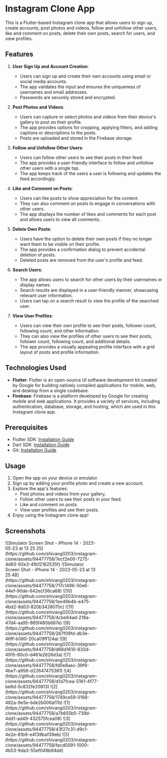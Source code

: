 # Instagram Clone App

This is a Flutter-based Instagram clone app that allows users to sign up, create accounts, post photos and videos, follow and unfollow other users, like and comment on posts, delete their own posts, search for users, and view profiles.

## Features

1. **User Sign Up and Account Creation**:
   - Users can sign up and create their own accounts using email or social media accounts.
   - The app validates the input and ensures the uniqueness of usernames and email addresses.
   - Passwords are securely stored and encrypted.

2. **Post Photos and Videos**:
   - Users can capture or select photos and videos from their device's gallery to post on their profile.
   - The app provides options for cropping, applying filters, and adding captions or descriptions to the posts.
   - Posts are uploaded and stored in the Firebase storage.

3. **Follow and Unfollow Other Users**:
   - Users can follow other users to see their posts in their feed.
   - The app provides a user-friendly interface to follow and unfollow other users with a single tap.
   - The app keeps track of the users a user is following and updates the feed accordingly.

4. **Like and Comment on Posts**:
   - Users can like posts to show appreciation for the content.
   - They can also comment on posts to engage in conversations with other users.
   - The app displays the number of likes and comments for each post and allows users to view all comments.

5. **Delete Own Posts**:
   - Users have the option to delete their own posts if they no longer want them to be visible on their profile.
   - The app provides a confirmation dialog to prevent accidental deletion of posts.
   - Deleted posts are removed from the user's profile and feed.

6. **Search Users**:
   - The app allows users to search for other users by their usernames or display names.
   - Search results are displayed in a user-friendly manner, showcasing relevant user information.
   - Users can tap on a search result to view the profile of the searched user.

7. **View User Profiles**:
   - Users can view their own profile to see their posts, follower count, following count, and other information.
   - They can also view the profiles of other users to see their posts, follower count, following count, and additional details.
   - The app provides a visually appealing profile interface with a grid layout of posts and profile information.

## Technologies Used

- **Flutter**: Flutter is an open-source UI software development kit created by Google for building natively compiled applications for mobile, web, and desktop from a single codebase.
- **Firebase**: Firebase is a platform developed by Google for creating mobile and web applications. It provides a variety of services, including authentication, database, storage, and hosting, which are used in this Instagram clone app.

## Prerequisites
- Flutter SDK: [Installation Guide](https://flutter.dev/docs/get-started/install)
- Dart SDK: [Installation Guide](https://dart.dev/get-dart)
- Git: [Installation Guide](https://git-scm.com/book/en/v2/Getting-Started-Installing-Git)

## Usage
1. Open the app on your device or emulator.
2. Sign up by adding your profile photo and create a new account.
3. Explore the app's features:
    - Post photos and videos from your gallery.
    - Follow other users to see their posts in your feed.
    - Like and comment on posts.
    - View user profiles and see their posts.
4. Enjoy using the Instagram clone app!
## Screenshots 
<div style="width: 60%; height: 60%">
![Simulator Screen Shot - iPhone 14 - 2023-05-23 at 13 25 25](https://github.com/shivang0203/instagram-clone/assets/94477758/7ecf2e00-7275-4d93-92e3-4fb12162535f)
![Simulator Screen Shot - iPhone 14 - 2023-05-23 at 13 25 48](https://github.com/shivang0203/instagram-clone/assets/94477758/717c1496-50e6-44ef-90de-642ecf36ca68)
![10](https://github.com/shivang0203/instagram-clone/assets/94477758/1ee46b4b-e475-4bd2-8d03-820b3428070c)
![11](https://github.com/shivang0203/instagram-clone/assets/94477758/4cbe64ad-218a-47d4-aa95-865f480b687e)
![8](https://github.com/shivang0203/instagram-clone/assets/94477758/267f09fd-db3e-46ff-b080-20ca09ff124a)
![9](https://github.com/shivang0203/instagram-clone/assets/94477758/d66d1610-833d-4915-80c0-d461e2828d3a)
![7](https://github.com/shivang0203/instagram-clone/assets/94477758/fd0e8aec-39f9-4be7-a958-d22647475381)
![4](https://github.com/shivang0203/instagram-clone/assets/94477758/d1d7fcea-5161-4f77-be6d-5c832fe20813)
![2](https://github.com/shivang0203/instagram-clone/assets/94477758/1749ce59-0188-482a-9e5e-bde2b006af7b)
![1](https://github.com/shivang0203/instagram-clone/assets/94477758/a7b655b5-739d-4dd1-ad49-432575fcea08)
![3](https://github.com/shivang0203/instagram-clone/assets/94477758/43f27c31-d9c1-4e2e-81b9-e4f39baf39eb)
![5](https://github.com/shivang0203/instagram-clone/assets/94477758/facd0091-1000-4b53-9da3-55ef049b94dd)
   </div>



## Contributing

Contributions to the Food Management Website are welcome! If you find any bugs, want to add new features, or enhance existing functionality, please follow these steps:

1. Fork the repository.
2. Create a new branch for your feature or bug fix: `git checkout -b feature/your-feature-name` or `bugfix/your-bug-fix`.
3. Make the necessary changes and commit them.
4. Push your branch to your forked repository.
5. Open a pull request, providing a detailed description of your changes.

## Contact
For any inquiries or support regarding the Food Management Website, please contact us at `shivangbhargava01@gmail.com`.


## Installation
1. Clone the repository:
  ```bash
  - git clone https://github.com/shivang0203/instagram-clone.git

2. Change to the project directory:
  - cd instagram-clone

3. Install the dependencies:
  - flutter pub get

4. Run the app:
  - flutter run
  
  
  
  
  
  
  
  










